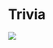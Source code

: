 # Trivia
![](https://venezueladeayer.com/wp-content/uploads/2015/01/quien-quiere-ser-millonario-venezuela.jpg)
